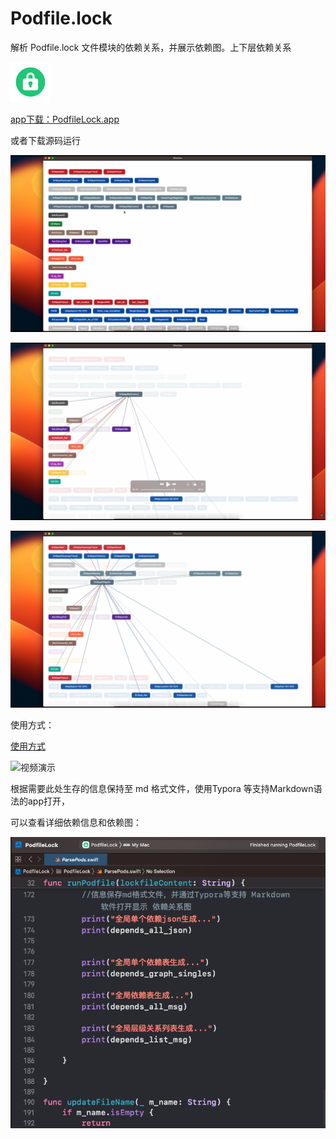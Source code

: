# Podfile.lock
解析 Podfile.lock 文件模块的依赖关系，并展示依赖图。上下层依赖关系

![使用方式](source/icon.png)

[app下载：PodfileLock.app](source/PodfileLock.app.zip)

或者下载源码运行

![pic1](source/a1.png)

![pic2](source/a2.png)

![pic3](source/a3.png)

使用方式：

[使用方式](https://github.com/techsay/Podfile.lock/blob/main/source/usagevideo.mp4)

![视频演示](source/usagevideo.gif)

根据需要此处生存的信息保持至 md 格式文件，使用Typora 等支持Markdown语法的app打开，

可以查看详细依赖信息和依赖图：

![使用方式](source/graphfiles.png)
